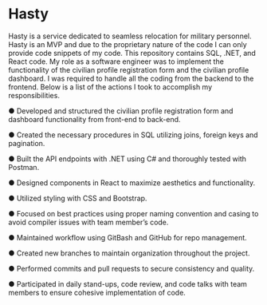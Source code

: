 # Hasty
Hasty is a service dedicated to seamless relocation for military personnel. Hasty is an MVP and due to the proprietary nature of the code I can only provide code snippets of my code. This repository contains SQL, .NET, and React code.
My role as a software engineer was to implement the functionality of the civilian profile registration form and the civilian profile dashboard. I was required to handle all the coding from the backend to the frontend. Below is a list of the actions I took to accomplish my responsibilities.

● Developed and structured the civilian profile registration form and dashboard functionality from front-end to back-end.

● Created the necessary procedures in SQL utilizing joins, foreign keys and pagination.

● Built the API endpoints with .NET using C# and thoroughly tested with Postman.

● Designed components in React to maximize aesthetics and functionality.

● Utilized styling with CSS and Bootstrap.

● Focused on best practices using proper naming convention and casing to avoid compiler issues with team member’s code.

● Maintained workflow using GitBash and GitHub for repo management.

● Created new branches to maintain organization throughout the project.

● Performed commits and pull requests to secure consistency and quality.

● Participated in daily stand-ups, code review, and code talks with team members to ensure cohesive implementation of code.

